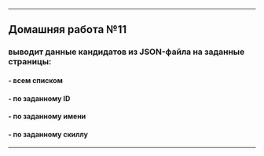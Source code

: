 
***

## Домашняя работа №11

### выводит данные кандидатов из JSON-файла на заданные страницы:  
####                    - всем списком 
####                    - по заданному ID
####                    - по заданному имени
####                    - по заданному скиллу

***
